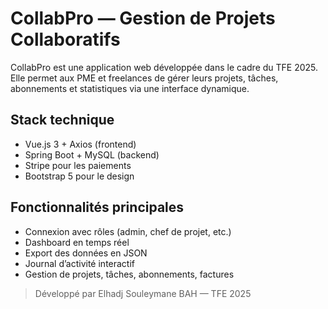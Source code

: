 # CollabPro — Gestion de Projets Collaboratifs

CollabPro est une application web développée dans le cadre du TFE 2025. Elle permet aux PME et freelances de gérer leurs projets, tâches, abonnements et statistiques via une interface dynamique.

## Stack technique
- Vue.js 3 + Axios (frontend)
- Spring Boot + MySQL (backend)
- Stripe pour les paiements
- Bootstrap 5 pour le design

## Fonctionnalités principales
- Connexion avec rôles (admin, chef de projet, etc.)
- Dashboard en temps réel
- Export des données en JSON
- Journal d’activité interactif
- Gestion de projets, tâches, abonnements, factures



> Développé par Elhadj Souleymane BAH — TFE 2025

